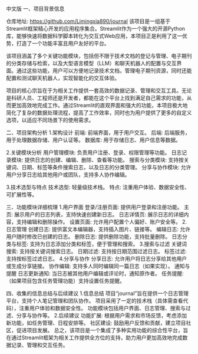 中文版
一、项目背景信息

仓库地址: https://github.com/Limingxia890/journal
该项目是一组基于Streamlit框架精心开发的应用程序集合。Streamlit作为一个强大的开源Python库，能够快速将数据科学脚本转化为交互式Web应用，本项目正是利用了这一优势，打造了一个功能丰富且用户友好的平台。

该项目涵盖了多个关键功能模块，包括但不限于技术文档的登记与管理、电子期刊的分类存储与检索，以及大型语言模型（LLM）和聊天机器人的配置与交互界面。通过这些功能，用户可以方便地记录技术文档，管理电子期刊资源，同时还能配置和测试聊天机器人，实现智能化的交互体验。

项目的核心宗旨在于为相关工作提供一套高效的数据记录、管理和交互工具。无论是科研人员、工程师还是开发者，都能在这个平台上找到满足自己需求的功能，从而更加高效地完成工作。通过Streamlit的直观界面和强大的功能，本项目极大地简化了复杂的数据处理流程，提高了工作效率，同时也为用户提供了更多的自定义选项，以适应不同场景下的使用需求。

二、项目架构分析
1.架构设计
前端: 前端界面，用于用户交互。
后端: 后端服务，用于处理数据存储、用户认证等。
数据库: 用于存储日志、用户信息等数据。

2.关键模块分析
用户管理模块: 负责用户注册、登录、权限管理等功能。
日志记录模块: 提供日志的创建、编辑、删除、查看等功能。
搜索与分类模块: 支持按关键词、日期、标签等条件搜索日志，以及日志的分类管理。
分享与协作模块: 允许用户分享日志给其他用户或团队，支持多人协作编辑。

3.技术选型与特点
技术选型: 轻量级技术栈。
特点: 注重用户体验、数据安全性、可扩展性等。

三、功能模块详细梳理
1.用户界面
登录/注册页面: 提供用户登录和注册功能。
主页: 展示用户的日志列表，支持快速创建新日志。
日志详情页: 展示日志的详细内容，支持编辑和删除操作。
设置页面: 允许用户配置个人偏好、账户安全等。
2.日志管理
创建日志: 提供富文本编辑器，支持插入图片、链接等。
编辑日志: 允许用户随时修改已创建的日志。
删除日志: 提供删除功能，支持批量删除。
日志分类与标签: 支持为日志添加分类和标签，便于管理和搜索。
3.搜索与过滤
关键词搜索: 支持按关键词搜索日志。
日期过滤: 支持按日期范围过滤日志。
标签过滤: 支持按标签过滤日志。
4.分享与协作
分享日志: 允许用户将日志分享给其他用户或生成分享链接。
协作编辑: 支持多人同时编辑同一篇日志（如果实现）。
通知与提醒
日志更新通知: 当日志被其他用户编辑或评论时，通知原作者。
任务提醒: （如果项目包含任务管理功能）支持设置任务提醒。

四、收集的信息总结与后续建议
1.信息总结
项目“journal”旨在提供一个日志管理平台，支持个人笔记管理和团队协作。
项目采用了一定的技术栈（具体需查看代码），注重用户体验和数据安全性。
功能模块包括用户界面、日志管理、搜索与过滤、分享与协作等。
2.后续建议
功能扩展: 根据用户需求和市场反馈，考虑添加新功能，如任务管理、日程安排等。
社区建设: 鼓励用户反馈和贡献，建立项目社区，促进项目发展。
总之，该项目是一个集成了多种实用功能的综合性平台，旨在通过Streamlit框架为相关工作提供全方位的支持，助力用户更加高效地完成数据记录、管理和交互任务。
